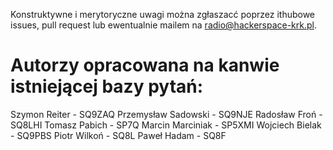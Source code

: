Konstruktywne i merytoryczne uwagi można zgłaszacć poprzez ithubowe issues, pull request lub ewentualnie mailem na radio@hackerspace-krk.pl.

# Autorzy opracowana na kanwie istniejącej bazy pytań:
Szymon Reiter - SQ9ZAQ
Przemysław Sadowski - SQ9NJE
Radosław Froń - SQ8LHI
Tomasz Pabich - SP7Q
Marcin Marciniak - SP5XMI
Wojciech Bielak - SQ9PBS
Piotr Wilkoń - SQ8L
Paweł Hadam - SQ8F
